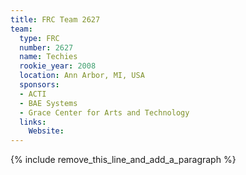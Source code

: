 ```yaml
---
title: FRC Team 2627
team:
  type: FRC
  number: 2627
  name: Techies
  rookie_year: 2008
  location: Ann Arbor, MI, USA
  sponsors:
  - ACTI
  - BAE Systems
  - Grace Center for Arts and Technology
  links:
    Website:
---
```


{% include remove_this_line_and_add_a_paragraph %}